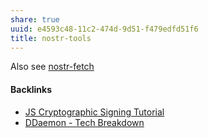 ```yaml
---
share: true
uuid: e4593c48-11c2-474d-9d51-f479edfd51f6
title: nostr-tools
---
```

Also see [nostr-fetch](../nostr-fetch)

#### Backlinks

* [JS Cryptographic Signing Tutorial](/be82e67e-13f4-4c86-b3ec-b32852c54e2b)
* [DDaemon - Tech Breakdown](/457c6a22-361f-4b4b-9867-809c7c6d0316)